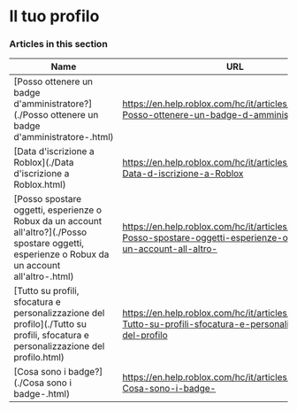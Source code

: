 # Il tuo profilo  
### Articles in this section
Name|URL
-|-
[Posso ottenere un badge d'amministratore?](./Posso ottenere un badge d'amministratore-.html) |https://en.help.roblox.com/hc/it/articles/203312360-Posso-ottenere-un-badge-d-amministratore-
[Data d'iscrizione a Roblox](./Data d'iscrizione a Roblox.html) |https://en.help.roblox.com/hc/it/articles/203313060-Data-d-iscrizione-a-Roblox
[Posso spostare oggetti, esperienze o Robux da un account all'altro?](./Posso spostare oggetti, esperienze o Robux da un account all'altro-.html) |https://en.help.roblox.com/hc/it/articles/203313090-Posso-spostare-oggetti-esperienze-o-Robux-da-un-account-all-altro-
[Tutto su profili, sfocatura e personalizzazione del profilo](./Tutto su profili, sfocatura e personalizzazione del profilo.html) |https://en.help.roblox.com/hc/it/articles/203313660-Tutto-su-profili-sfocatura-e-personalizzazione-del-profilo
[Cosa sono i badge?](./Cosa sono i badge-.html) |https://en.help.roblox.com/hc/it/articles/203313620-Cosa-sono-i-badge-